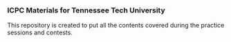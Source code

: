 ### ICPC Materials for Tennessee Tech University

This repository is created to put all the contents covered during the practice sessions and contests.